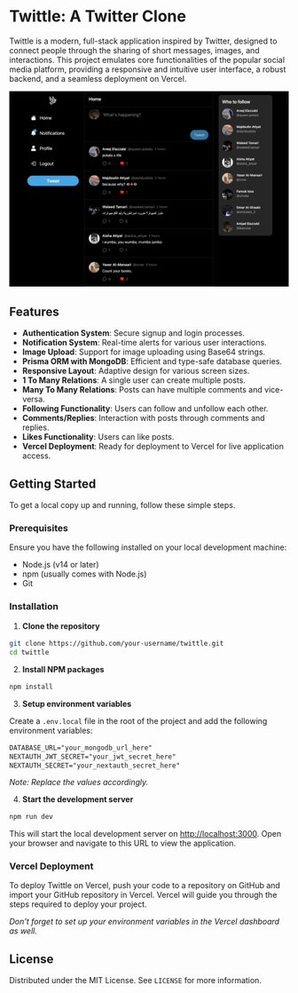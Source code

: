 # Twittle: A Twitter Clone

Twittle is a modern, full-stack application inspired by Twitter, designed to connect people through the sharing of short messages, images, and interactions. This project emulates core functionalities of the popular social media platform, providing a responsive and intuitive user interface, a robust backend, and a seamless deployment on Vercel.

![Twittle](./public/twittle.png)

## Features

- **Authentication System**: Secure signup and login processes.
- **Notification System**: Real-time alerts for various user interactions.
- **Image Upload**: Support for image uploading using Base64 strings.
- **Prisma ORM with MongoDB**: Efficient and type-safe database queries.
- **Responsive Layout**: Adaptive design for various screen sizes.
- **1 To Many Relations**: A single user can create multiple posts.
- **Many To Many Relations**: Posts can have multiple comments and vice-versa.
- **Following Functionality**: Users can follow and unfollow each other.
- **Comments/Replies**: Interaction with posts through comments and replies.
- **Likes Functionality**: Users can like posts.
- **Vercel Deployment**: Ready for deployment to Vercel for live application access.

## Getting Started

To get a local copy up and running, follow these simple steps.

### Prerequisites

Ensure you have the following installed on your local development machine:

- Node.js (v14 or later)
- npm (usually comes with Node.js)
- Git

### Installation

1. **Clone the repository**

```bash
git clone https://github.com/your-username/twittle.git
cd twittle
```

2. **Install NPM packages**

```bash
npm install
```

3. **Setup environment variables**

Create a `.env.local` file in the root of the project and add the following environment variables:

```env
DATABASE_URL="your_mongodb_url_here"
NEXTAUTH_JWT_SECRET="your_jwt_secret_here"
NEXTAUTH_SECRET="your_nextauth_secret_here"
```

*Note: Replace the values accordingly.*

4. **Start the development server**

```bash
npm run dev
```

This will start the local development server on [http://localhost:3000](http://localhost:3000). Open your browser and navigate to this URL to view the application.

### Vercel Deployment

To deploy Twittle on Vercel, push your code to a repository on GitHub and import your GitHub repository in Vercel. Vercel will guide you through the steps required to deploy your project.

*Don't forget to set up your environment variables in the Vercel dashboard as well.*


## License

Distributed under the MIT License. See `LICENSE` for more information.
